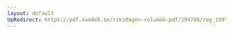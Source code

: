 ```yaml
---
layout: default
UpRedirect: https://pdf.swedeb.se/riksdagen-volumeG-pdf/199798/reg_199798_web.pdf
---
```

